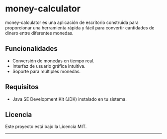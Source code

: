 # money-calculator

money-calculator es una aplicación de escritorio construida para proporcionar una herramienta rápida y fácil para convertir cantidades de dinero entre diferentes monedas.


## Funcionalidades

- Conversión de monedas en tiempo real.
- Interfaz de usuario gráfica intuitiva.
- Soporte para múltiples monedas.


## Requisitos

- Java SE Development Kit (JDK) instalado en tu sistema.



## Licencia

Este proyecto está bajo la Licencia MIT. 

---
